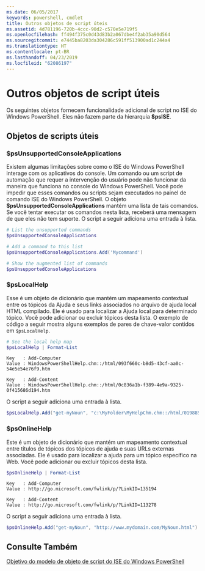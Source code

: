 ```yaml
---
ms.date: 06/05/2017
keywords: powershell, cmdlet
title: Outros objetos de script úteis
ms.assetid: 4d781196-720b-4ccc-90d2-c570e5e719f5
ms.openlocfilehash: ff494f375c0d43d83b2a067dbe4f2ab35a90d564
ms.sourcegitcommit: e7445ba8203da304286c591ff513900ad1c244a4
ms.translationtype: HT
ms.contentlocale: pt-BR
ms.lasthandoff: 04/23/2019
ms.locfileid: "62086197"
---
```

# <a name="other-useful-scripting-objects"></a>Outros objetos de script úteis

Os seguintes objetos fornecem funcionalidade adicional de script no ISE do Windows PowerShell. Eles não fazem parte da hierarquia **$psISE**.

## <a name="useful-scripting-objects"></a>Objetos de scripts úteis

### <a name="psunsupportedconsoleapplications"></a>$psUnsupportedConsoleApplications

Existem algumas limitações sobre como o ISE do Windows PowerShell interage com os aplicativos do console. Um comando ou um script de automação que requer a intervenção do usuário pode não funcionar da maneira que funciona no console do Windows PowerShell. Você pode impedir que esses comandos ou scripts sejam executados no painel de comando ISE do Windows PowerShell. O objeto **$psUnsupportedConsoleApplications** mantém uma lista de tais comandos. Se você tentar executar os comandos nesta lista, receberá uma mensagem de que eles não tem suporte. O script a seguir adiciona uma entrada à lista.

```powershell
# List the unsupported commands
$psUnsupportedConsoleApplications

# Add a command to this list
$psUnsupportedConsoleApplications.Add('Mycommand')

# Show the augmented list of commands
$psUnsupportedConsoleApplications
```

### <a name="pslocalhelp"></a>$psLocalHelp

Esse é um objeto de dicionário que mantém um mapeamento contextual entre os tópicos da Ajuda e seus links associados no arquivo de ajuda local HTML compilado. Ele é usado para localizar a Ajuda local para determinado tópico. Você pode adicionar ou excluir tópicos desta lista. O exemplo de código a seguir mostra alguns exemplos de pares de chave-valor contidos em `$psLocalHelp`.

```powershell
# See the local help map
$psLocalHelp | Format-List
```

```output
Key   : Add-Computer
Value : WindowsPowerShellHelp.chm::/html/093f660c-b8d5-43cf-aa0c-54e5e54e76f9.htm

Key   : Add-Content
Value : WindowsPowerShellHelp.chm::/html/0c836a1b-f389-4e9a-9325-0f415686d194.htm
```

O script a seguir adiciona uma entrada à lista.

```powershell
$psLocalHelp.Add("get-myNoun", "c:\MyFolder\MyHelpChm.chm::/html/0198854a-1298-57ae-aa0c-87b5e5a84712.htm")
```

### <a name="psonlinehelp"></a>$psOnlineHelp

Este é um objeto de dicionário que mantém um mapeamento contextual entre títulos de tópicos dos tópicos de ajuda e suas URLs externas associadas. Ele é usado para localizar a ajuda para um tópico específico na Web. Você pode adicionar ou excluir tópicos desta lista.

```powershell
$psOnlineHelp | Format-List
```

```output
Key   : Add-Computer
Value : http://go.microsoft.com/fwlink/p/?LinkID=135194

Key   : Add-Content
Value : http://go.microsoft.com/fwlink/p/?LinkID=113278
```

O script a seguir adiciona uma entrada à lista.

```powershell
$psOnlineHelp.Add("get-myNoun", "http://www.mydomain.com/MyNoun.html")
```

## <a name="see-also"></a>Consulte Também

[Objetivo do modelo de objeto de script do ISE do Windows PowerShell](../components/ise/object-model/Purpose-of-the-Windows-PowerShell-ISE-Scripting-Object-Model.md)